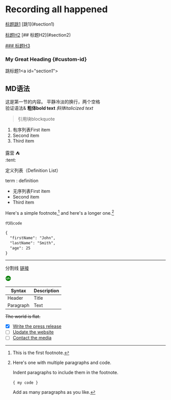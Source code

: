 # Recording all happened 
[标题跳1](#section1)
\[跳1](#section1)

[标题H2](#section2)
\[## 标题H2](#section2)

[### 标题H3](#section3)
### My Great Heading {#custom-id}

<a id="section1"></a>
跳标题1\<a id="section1"></a>
## MD语法
这是第一节的内容。
平静冷淡的换行，两个空格  
验证语法&
**粗体bold text**  *斜体italicized text*
> 引用块blockquote
1. 有序列表First item
2. Second item
3. Third item
 
  露营 :tent:   
  \:tent\:

定义列表（Definition List）

term
: definition
<a id="section2"></a>
- 无序列表First item
- Second item
- Third item      

Here's a simple footnote,[^1] and here's a longer one.[^bignote]

[^1]: This is the first footnote.  

[^bignote]: Here's one with multiple paragraphs and code.  


    Indent paragraphs to include them in the footnote.

    `{ my code }`

    Add as many paragraphs as you like.



`代码code`
```
{
  "firstName": "John",
  "lastName": "Smith",
  "age": 25
}
```
---
分割线
<a id="section3"></a>
[链接](https://www.example.com)

![alt text](../_media/trendx-connected.jpg)

| Syntax      | Description |
| ----------- | ----------- |
| Header      | Title       |
| Paragraph   | Text        |
~~The world is flat.~~


- [x] [Write the press release](#section1)
- [ ] [Update the website](#section2)
- [ ] [Contact the media](#section3)